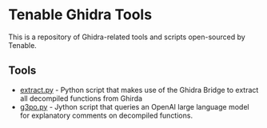 # Tenable Ghidra Tools

This is a repository of Ghidra-related tools and scripts open-sourced by Tenable.



## Tools

* [extract.py](https://github.com/tenable/ghidra_tools/tree/main/extract_decomps) - Python script that makes use of the Ghidra Bridge to extract all decompiled functions from Ghirda
* [g3po.py](https://github.com/oblivia-simplex/ghidra_tools/tree/main/g3po) - Jython script that queries an OpenAI large language model for explanatory comments on decompiled functions. <!-- TODO: update link to Tenable repo once merged -->
